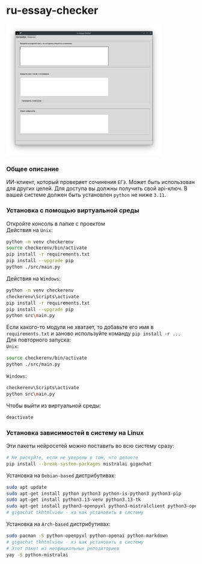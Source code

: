 # ru-essay-checker

<img src="https://github.com/OtryvnoyKalendar/ru-essay-checker/blob/main/screenshots/screenshot%201.png" height="350" >

### Общее описание
ИИ-клиент, который проверяет сочинения `ЕГЭ`. Может быть использован для других целей. Для доступа вы должны получить свой api-ключ. В вашей системе должен быть установлен `python` не ниже `3.11`.

### Установка с помощью виртуальной среды
Откройте консоль в папке с проектом  
Действия на `Unix`:  
```sh
python -m venv checkerenv
source checkerenv/bin/activate
pip install -r requirements.txt
pip install --upgrade pip
python ./src/main.py
```
Действия на `Windows`:  
```sh
python -m venv checkerenv
checkerenv\Scripts\activate
pip install -r requirements.txt
pip install --upgrade pip
python src\main.py
```
Если какого-то модуля не хватает, то добавьте его имя в `requirements.txt` и заново используйте команду `pip install -r ...`  
Для повторного запуска:  
`Unix`:  
```sh
source checkerenv/bin/activate
python ./src/main.py
```
`Windows`:  
```sh
checkerenv\Scripts\activate
python src\main.py
```
Чтобы выйти из виртуальной среды:  
```sh
deactivate
```

### Установка зависимостей в систему на Linux 
Эти пакеты нейросетей можно поставить во всю систему сразу:
```sh
# Не рискуйте, если не уверены в том, что делаете
pip install --break-system-packages mistralai gigachat
```
Установка на `Debian-based` дистрибутивах:  
```sh
sudo apt update
sudo apt-get install python python3 python-is-python3 python3-pip
sudo apt-get install python3.13-venv python3.13-tk
sudo apt-get install python3-openpyxl python3-mistralclient python3-openai python3-markdown
# gigachat tkhtmlview - хз как установить в систему
```
Установка на `Arch-based` дистрибутивах:  
```sh
sudo pacman -S python-openpyxl python-openai python-markdown
# gigachat tkhtmlview - хз как установить в систему
# Этот пакет из неофициальных репозиториев
yay -S python-mistralai
```

